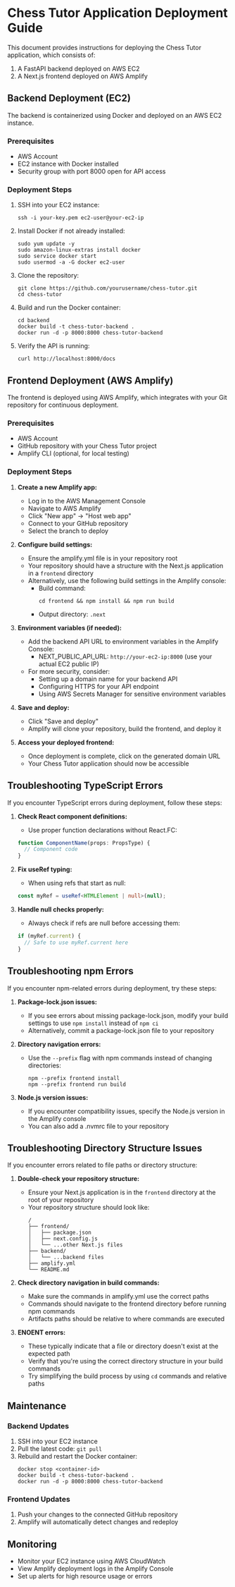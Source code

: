 # Chess Tutor Application Deployment Guide

This document provides instructions for deploying the Chess Tutor application, which consists of:
1. A FastAPI backend deployed on AWS EC2
2. A Next.js frontend deployed on AWS Amplify

## Backend Deployment (EC2)

The backend is containerized using Docker and deployed on an AWS EC2 instance.

### Prerequisites
- AWS Account
- EC2 instance with Docker installed
- Security group with port 8000 open for API access

### Deployment Steps
1. SSH into your EC2 instance:
   ```
   ssh -i your-key.pem ec2-user@your-ec2-ip
   ```

2. Install Docker if not already installed:
   ```
   sudo yum update -y
   sudo amazon-linux-extras install docker
   sudo service docker start
   sudo usermod -a -G docker ec2-user
   ```

3. Clone the repository:
   ```
   git clone https://github.com/yourusername/chess-tutor.git
   cd chess-tutor
   ```

4. Build and run the Docker container:
   ```
   cd backend
   docker build -t chess-tutor-backend .
   docker run -d -p 8000:8000 chess-tutor-backend
   ```

5. Verify the API is running:
   ```
   curl http://localhost:8000/docs
   ```

## Frontend Deployment (AWS Amplify)

The frontend is deployed using AWS Amplify, which integrates with your Git repository for continuous deployment.

### Prerequisites
- AWS Account
- GitHub repository with your Chess Tutor project
- Amplify CLI (optional, for local testing)

### Deployment Steps

1. **Create a new Amplify app:**
   - Log in to the AWS Management Console
   - Navigate to AWS Amplify
   - Click "New app" → "Host web app"
   - Connect to your GitHub repository
   - Select the branch to deploy

2. **Configure build settings:**
   - Ensure the amplify.yml file is in your repository root
   - Your repository should have a structure with the Next.js application in a `frontend` directory
   - Alternatively, use the following build settings in the Amplify console:
     - Build command: 
       ```
       cd frontend && npm install && npm run build
       ```
     - Output directory: `.next`

3. **Environment variables (if needed):**
   - Add the backend API URL to environment variables in the Amplify Console:
     - NEXT_PUBLIC_API_URL: `http://your-ec2-ip:8000` (use your actual EC2 public IP)
   - For more security, consider:
     - Setting up a domain name for your backend API
     - Configuring HTTPS for your API endpoint
     - Using AWS Secrets Manager for sensitive environment variables

4. **Save and deploy:**
   - Click "Save and deploy"
   - Amplify will clone your repository, build the frontend, and deploy it

5. **Access your deployed frontend:**
   - Once deployment is complete, click on the generated domain URL
   - Your Chess Tutor application should now be accessible

## Troubleshooting TypeScript Errors

If you encounter TypeScript errors during deployment, follow these steps:

1. **Check React component definitions:**
   - Use proper function declarations without React.FC:
   ```typescript
   function ComponentName(props: PropsType) {
     // Component code
   }
   ```

2. **Fix useRef typing:**
   - When using refs that start as null:
   ```typescript
   const myRef = useRef<HTMLElement | null>(null);
   ```

3. **Handle null checks properly:**
   - Always check if refs are null before accessing them:
   ```typescript
   if (myRef.current) {
     // Safe to use myRef.current here
   }
   ```

## Troubleshooting npm Errors

If you encounter npm-related errors during deployment, try these steps:

1. **Package-lock.json issues:**
   - If you see errors about missing package-lock.json, modify your build settings to use `npm install` instead of `npm ci`
   - Alternatively, commit a package-lock.json file to your repository

2. **Directory navigation errors:**
   - Use the `--prefix` flag with npm commands instead of changing directories:
     ```
     npm --prefix frontend install
     npm --prefix frontend run build
     ```

3. **Node.js version issues:**
   - If you encounter compatibility issues, specify the Node.js version in the Amplify console
   - You can also add a .nvmrc file to your repository

## Troubleshooting Directory Structure Issues

If you encounter errors related to file paths or directory structure:

1. **Double-check your repository structure:**
   - Ensure your Next.js application is in the `frontend` directory at the root of your repository
   - Your repository structure should look like:
     ```
     /
     ├── frontend/
     │   ├── package.json
     │   ├── next.config.js
     │   └── ...other Next.js files
     ├── backend/
     │   └── ...backend files
     ├── amplify.yml
     └── README.md
     ```

2. **Check directory navigation in build commands:**
   - Make sure the commands in amplify.yml use the correct paths
   - Commands should navigate to the frontend directory before running npm commands
   - Artifacts paths should be relative to where commands are executed

3. **ENOENT errors:**
   - These typically indicate that a file or directory doesn't exist at the expected path
   - Verify that you're using the correct directory structure in your build commands
   - Try simplifying the build process by using `cd` commands and relative paths

## Maintenance

### Backend Updates
1. SSH into your EC2 instance
2. Pull the latest code: `git pull`
3. Rebuild and restart the Docker container:
   ```
   docker stop <container-id>
   docker build -t chess-tutor-backend .
   docker run -d -p 8000:8000 chess-tutor-backend
   ```

### Frontend Updates
1. Push your changes to the connected GitHub repository
2. Amplify will automatically detect changes and redeploy

## Monitoring

- Monitor your EC2 instance using AWS CloudWatch
- View Amplify deployment logs in the Amplify Console
- Set up alerts for high resource usage or errors 